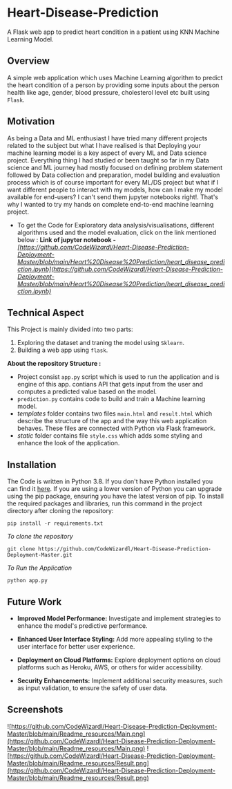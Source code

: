 # Heart-Disease-Prediction 
A Flask web app to predict heart condition in a patient using KNN Machine Learning Model.

## Overview

A simple web application which uses Machine Learning algorithm to predict the heart condition of a person by providing some inputs about the person health like age, gender, blood pressure, cholesterol level etc built using `Flask`.

## Motivation

As being a Data and ML enthusiast I have tried many different projects related to the subject but what I have realised is that Deploying your machine learning model is a key aspect of every ML and Data science project. Everything thing I had studied or been taught so far in my Data science and ML journey had mostly focused on defining problem statement followed by Data collection and preparation, model building and evaluation process which is of course important for every ML/DS project but what if I want different people to interact with my models, how can I make my model available for end-users? I can't send them jupyter notebooks right!. That's why I wanted to try my hands on complete end-to-end machine learning project. 

- To get the Code for Exploratory data analysis/visualisations, different algorithms used and the model evaluation, click on the link mentioned below :
  **Link of jupyter notebook -** *[https://github.com/CodeWizardl/Heart-Disease-Prediction-Deployment-Master/blob/main/Heart%20Disease%20Prediction/heart_disease_prediction.ipynb](https://github.com/CodeWizardl/Heart-Disease-Prediction-Deployment-Master/blob/main/Heart%20Disease%20Prediction/heart_disease_prediction.ipynb)*

 ## Technical Aspect
 
 This Project is mainly divided into two parts:
 
 1. Exploring the dataset and traning the model using `Sklearn`.
 2. Building a web app using `flask`.

**About the repository Structure :**

- Project consist `app.py` script which is used to run the application and is engine of this app. contians API that gets input from the user and computes a predicted value based on the model.
- `prediction.py` contains code to build and train a Machine learning model.
- *templates* folder contains two files `main.html` and `result.html` which describe the structure of the app and the way this web application behaves. These files are connected with Python via Flask framework.  
- *static* folder contains file `style.css` which adds some styling and enhance the look of the application. 

## Installation

The Code is written in Python 3.8. If you don't have Python installed you can find it [here](https://www.python.org/downloads/). If you are using a lower version of Python you can upgrade using the pip package, ensuring you have the latest version of pip. To install the required packages and libraries, run this command in the project directory after cloning the repository:

```
pip install -r requirements.txt 
```

*To clone the repository*

```
git clone https://github.com/CodeWizardl/Heart-Disease-Prediction-Deployment-Master.git
```

*To Run the Application*

```
python app.py
```

## Future Work 

- **Improved Model Performance:** Investigate and implement strategies to enhance the model's predictive performance.

- **Enhanced User Interface Styling:** Add more appealing styling to the user interface for better user experience.

- **Deployment on Cloud Platforms:** Explore deployment options on cloud platforms such as Heroku, AWS, or others for wider accessibility.

- **Security Enhancements:** Implement additional security measures, such as input validation, to ensure the safety of user data.

## Screenshots
![https://github.com/CodeWizardl/Heart-Disease-Prediction-Deployment-Master/blob/main/Readme_resources/Main.png](https://github.com/CodeWizardl/Heart-Disease-Prediction-Deployment-Master/blob/main/Readme_resources/Main.png)
![https://github.com/CodeWizardl/Heart-Disease-Prediction-Deployment-Master/blob/main/Readme_resources/Result.png](https://github.com/CodeWizardl/Heart-Disease-Prediction-Deployment-Master/blob/main/Readme_resources/Result.png)

